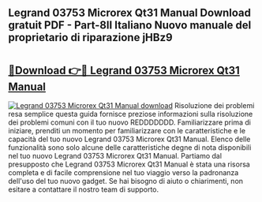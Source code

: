 ## Legrand 03753 Microrex Qt31 Manual Download gratuit PDF - Part-8lI Italiano Nuovo manuale del proprietario di riparazione jHBz9

# <h2><a href="http://dffpwbc.blite.top/?on=Legrand+03753+Microrex+Qt31+Manual">🔗Download 👉🔴 Legrand 03753 Microrex Qt31 Manual</a></h2>

[![Legrand 03753 Microrex Qt31 Manual download](https://i.imgur.com/lujVjoI.png)](http://dffpwbc.blite.top/?on=Legrand+03753+Microrex+Qt31+Manual)
Risoluzione dei problemi resa semplice questa guida fornisce preziose informazioni sulla risoluzione dei problemi comuni con il tuo nuovo REDDDDDDD. Familiarizzare prima di iniziare, prenditi un momento per familiarizzare con le caratteristiche e le capacità del tuo nuovo Legrand 03753 Microrex Qt31 Manual. Elenco delle funzionalità sono solo alcune delle caratteristiche degne di nota disponibili nel tuo nuovo Legrand 03753 Microrex Qt31 Manual. Partiamo dal presupposto che Legrand 03753 Microrex Qt31 Manual è stata una risorsa completa e di facile comprensione nel tuo viaggio verso la padronanza dell'uso del tuo nuovo gadget. Se hai bisogno di aiuto o chiarimenti, non esitare a contattare il nostro team di supporto.
